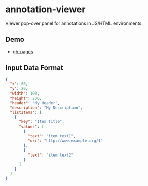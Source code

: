 annotation-viewer
=================

Viewer pop-over panel for annotations in JS/HTML environments.

Demo
----

* [gh-pages](http://ariutta.github.io/annotation-viewer/demo/)

Input Data Format
-----------------

```json
{
  "x": 80,
  "y": 20,
  "width": 100,
  "height": 200,
  "header": "My Header",
  "description": "My Description",
  "listItems": [
    {
      "key": "Item Title",
      "values": [
        {
          "text": "item text1",
          "uri": "http://www.example.org/1"
        },
        {
          "text": "item text2"
        }
      ]
    }
  ]
}
```
